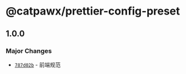 # @catpawx/prettier-config-preset

## 1.0.0

### Major Changes

- [`787d02b`](https://github.com/catpawx/fe-config/commit/787d02b154f979cd47f84a4556f380cbb2e2d4de) - 前端规范
